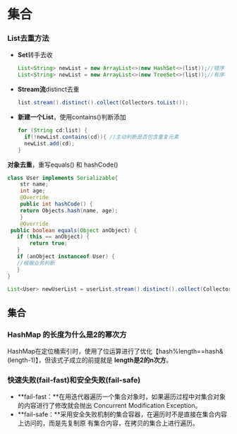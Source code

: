 
# 集合

### List去重方法

+ **Set**转手去收

  ```java
  List<String> newList = new ArrayList<>(new HashSet<>(list));//错序
  List<String> newList = new ArrayList<>(new TreeSet<>(list));//有序
  ```

+ **Stream流**distinct去重

  ```java
  list.stream().distinct().collect(Collectors.toList());
  ```

+ **新建一个List**，使用contains()判断添加

  ```java
  for (String cd:list) {
    if(!newList.contains(cd)){ //主动判断是否包含重复元素
    newList.add(cd);
  }
  ```

**对象去重**，重写equals() 和 hashCode()

```java
class User implements Serializable{
	str name;
	int age;
	@Override
	public int hashCode() {
    return Objects.hash(name, age);
	}
	@Override
 public boolean equals(Object anObject) {
   if (this == anObject) {
       return true;
   }
   if (anObject instanceof User) {
   //根据业务判断
   }
}

List<User> newUserList = userList.stream().distinct().collect(Collectors.toList());
```
## 集合

### HashMap 的⻓度为什么是2的幂次⽅

HashMap在定位桶索引时，使用了位运算进行了优化【hash%length==hash&(length-1)】，但该式子成立的前提就是 **length是2的n次⽅**。

### 快速失败(fail-fast)和安全失败(fail-safe)

+ **fail-fast：**在用迭代器遍历一个集合对象时，如果遍历过程中对集合对象的内容进行了修改就会抛出 Concurrent Modification Exception。
+ **fail-safe：**采用安全失败机制的集合容器，在遍历时不是直接在集合内容上访问的，而是先复制原
  有集合内容，在拷贝的集合上进行遍历。

